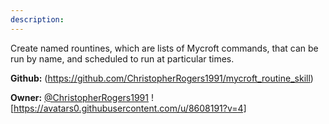 ```yaml
---
description: 
---
```

Create named rountines, which are lists of Mycroft commands, that can be run by name, and scheduled to run at particular times.

**Github:** (https://github.com/ChristopherRogers1991/mycroft_routine_skill)

**Owner:** [@ChristopherRogers1991](https://github.com/ChristopherRogers1991) ![https://avatars0.githubusercontent.com/u/8608191?v=4]

